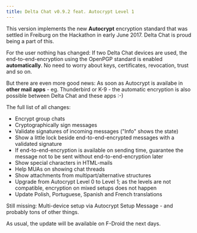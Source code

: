 ```yaml
---
title: Delta Chat v0.9.2 feat. Autocrypt Level 1
---
```


This version implements the new **Autocrypt** encryption standard that was settled in Freiburg on the Hackathon in early June 2017.
Delta Chat is proud being a part of this.

For the user nothing has changed: If two Delta Chat devices are used, the end-to-end-encryption using the OpenPGP standard is enabled **automatically**.
No need to worry about keys, certificates, revocation, trust and so on.

But there are even more good news: As soon as Autocrypt is availabe in **other mail apps** - eg. Thunderbird or K-9 - the automatic encryption is also possible between Delta Chat and these apps :-)

The full list of all changes:

* Encrypt group chats
* Cryptographically sign messages
* Validate signatures of incoming messages ("Info" shows the state)
* Show a little lock beside end-to-end-encrypted messages with a validated signature
* If end-to-end-encryption is available on sending time, guarantee the message not to be sent without end-to-end-encryption later
* Show special characters in HTML-mails
* Help MUAs on showing chat threads
* Show attachments from multipart/alternative structures
* Upgrade from Autocrypt Level 0 to Level 1; as the levels are not compatible, encryption on mixed setups does not happen
* Update Polish, Portuguese, Spanish and French translations

Still missing: Multi-device setup via Autocrypt Setup Message - and probably tons of other things.

As usual, the update will be available on F-Droid the next days.

